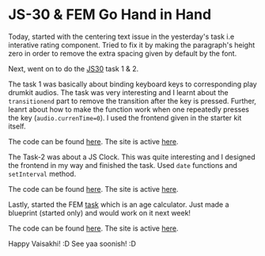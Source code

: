 # JS-30 & FEM Go Hand in Hand 

Today, started with the centering text issue in the yesterday's task i.e interative rating component.
Tried to fix it by making the paragraph's height zero in order to remove the extra spacing given by default by the font.

Next, went on to do the [JS30](https://javascript30.com/) task 1 & 2.

The task 1 was basically about binding keyboard keys to corresponding play drumkit audios. The task was very interesting and I learnt about the `transitionend` part to remove the transition after the key is pressed. Further, leanrt about how to make the function work when one repeatedly presses the key (`audio.currenTime=0`). I used the frontend given in the starter kit itself.

The code can be found [here](https://github.com/jazzcodes/JS-30/tree/master/T1-drum-kit).
The site is active [here](https://jazzcodes.github.io/JS-30/T1-drum-kit/).


The Task-2 was about a JS Clock. This was quite interesting and I designed the frontend in my way and finished the task.
Used `date` functions and `setInterval` method.

The code can be found [here](https://github.com/jazzcodes/JS-30/tree/master/T2-clock).
The site is active [here](https://jazzcodes.github.io/JS-30/T2-clock/).


Lastly, started the FEM [task](https://www.frontendmentor.io/challenges/age-calculator-app-dF9DFFpj-Q/hub) which is an age calculator. Just made a blueprint (started only) and would work on it next week! 

The code can be found [here](https://github.com/jazzcodes/age-calculator-app).
The site is active [here](https://jazzcodes.github.io/age-calculator-app/).

Happy Vaisakhi! :D
See yaa soonish! :D
